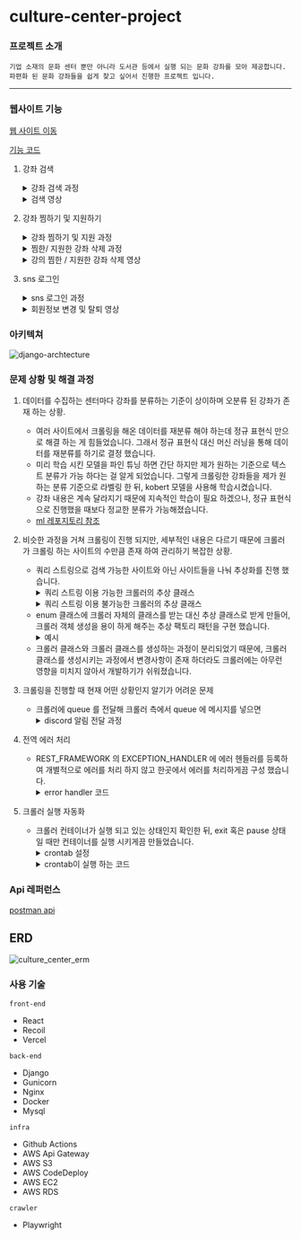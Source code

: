 # culture-center-project

### 프로젝트 소개

  	기업 소재의 문화 센터 뿐만 아니라 도서관 등에서 실행 되는 문화 강좌를 모아 제공합니다.
  	파편화 된 문화 강좌들을 쉽게 찾고 싶어서 진행한 프로젝트 입니다.

---

### 웹사이트 기능
[웹 사이트 이동](https://culture-centers.vercel.app)  

[기능 코드](https://github.com/redoundo/culture_center_server/blob/b7571b0cb546c174601769b02ff591dd49fafc90/app.py)
1. 강좌 검색
    <details>
        <summary>강좌 검색 과정</summary>
        <img src="https://github.com/redoundo/culture_center_server/assets/96558064/b877dea5-d4e3-4b82-bb55-559c69a54372">
   </details>
    <details>
        <summary>검색 영상</summary>
            <img src="https://github.com/redoundo/culture_center_server/assets/96558064/3adb735a-a8c9-4201-94ff-479100c47088"/>
    </details>
2. 강좌 찜하기 및 지원하기
   <details>
        <summary>강좌 찜하기 및 지원 과정</summary>
        <img src="https://github.com/redoundo/culture_center_server/assets/96558064/bbef43c0-886a-4fb5-98b2-fcd7e4f93c0a">
   </details>
   <details>
        <summary>찜한/ 지원한 강좌 삭제 과정</summary>
        <img src="https://github.com/redoundo/culture_center_server/assets/96558064/9792e4f4-1750-4bc7-8b57-ef2fa3eddd22">
   </details>
    <details>
        <summary>강의 찜한 / 지원한 강좌 삭제 영상</summary>
        <img src="https://github.com/redoundo/culture_center_server/assets/96558064/cb0a7134-7098-4e33-9480-96f6ea350dfd"/>
    </details>

3. sns 로그인
    <details>
        <summary>sns 로그인 과정</summary>
        <img src="https://github.com/redoundo/culture_center_server/assets/96558064/970d395c-b6ff-4a18-a392-ab2239fc4346">
   </details>
    <details>
        <summary>회원정보 변경 및 탈퇴 영상</summary>
        <img src="https://github.com/redoundo/culture_center_server/assets/96558064/9d5c2a63-9c8c-4b78-a375-87049c8a4a98"/>
    </details>


 
### 아키텍쳐
![django-archtecture](https://github.com/redoundo/culture_center_server/assets/96558064/d5b9a04a-a0a9-456e-8297-74f54041234c)



### 문제 상황 및 해결 과정

1. 데이터를 수집하는 센터마다 강좌를 분류하는 기준이 상이하며 오분류 된 강좌가 존재 하는 상황.
   - 여러 사이트에서 크롤링을 해온 데이터를 재분류 해야 하는데 정규 표현식 만으로 해결 하는 게 힘들었습니다. 그래서 정규 표현식 대신 머신 러닝을 통해 데이터를 재분류를 하기로 결정 했습니다.
   - 미리 학습 시킨 모델을 파인 튜닝 하면 간단 하지만 제가 원하는 기준으로 텍스트 분류가 가능 하다는 걸 알게 되었습니다. 그렇게 크롤링한 강좌들을 제가 원하는 분류 기준으로 라벨링 한 뒤, kobert 모델을 사용해 학습시켰습니다.
   - 강좌 내용은 계속 달라지기 때문에 지속적인 학습이 필요 하겠으나, 정규 표현식으로 진행했을 때보다 정교한 분류가 가능해졌습니다.
   - [ml 레포지토리 참조](https://github.com/redoundo/culture_center_server/tree/ml)

2. 비슷한 과정을 거쳐 크롤링이 진행 되지만, 세부적인 내용은 다르기 때문에 크롤러가 크롤링 하는 사이트의 수만큼 존재 하여 관리하기 복잡한 상황.
     - 쿼리 스트링으로 검색 가능한 사이트와 아닌 사이트들을 나눠 추상화를 진행 했습니다.
         <details>
            <summary>쿼리 스트링 이용 가능한 크롤러의 추상 클래스</summary>
            <div>
               <pre>
                  <code>
                     class WithLinkCrawler: 
                         """
                         쿼리 스트링으로 검색 조건을 설정할 수 있는 사이트들을 대상으로 크롤링을 진행.
                         """
                         centerInfo: CenterInfoWithLink
                         page: Page  
                         total: int
                         pageCount: int
                         lectureHrefs: list[str]
                         lectureInfos: list[ClassIdInfos] 
                         def __init__(self, center_info: CenterInfoWithLink, page: Page) -> None:
                             self.page = page
                             self.centerInfo = center_info 
                             self.total = -1
                             self.pageCount = -1
                             self.lectureInfos = []
                             self.lectureHrefs = []
                             return 
                         def crawl(self): 
                              """
                              extract_lecture_info 를 제외한 메서드로 강의 들의 링크를 가져오는 역할을 한다.
                              extract_lecture_info 는 새로운 객체를 만들어 따로 진행.
                              :return:
                              """
                             pass 
                         def load_more(self): 
                              """
                              페이지네이션 처리
                              :return:
                              """
                             pass 
                         def get_loaded_lecture_url(self): 
                              """
                              로드된 강의들의 href를 가져 온다.
                              :return:
                              """
                             pass 
                         def extract_lecture_info(self, url: str, page: Page, info: dict): 
                              """
                              강의 정보를 가져 온다.
                              :param url:
                              :param page:
                              :param info:
                              :return:
                              """
                             pass 
                         def goto_page(self, url: str) -> None: 
                              """
                              url 페이지로 이동.
                              :param url: 지점, 대상, 카테고리가 세팅된 url
                              :return:
                              """
                             pass 
                         def rest_page(self):
                             pass 
                         def __call__(self, center_info: CenterInfoWithLink, page: Page):
                             self.__init__(center_info, page)
                             return
       </code>
       </pre>
       </div>
       </details>
        <details>
           <summary>쿼리 스트링 이용 불가능한 크롤러의 추상 클래스</summary>
           <pre> 
           <code>
           class NoLinkCrawler:
               """
               검색 조건이 쿼리스트링에 설정 되지 않아 크롤러가 검색 조건을 직접 설정 해야 하는 사이트들이 대상.
               """
               centerInfo: CenterInfoNoLink
               page: Page
               url: str
               total: int
               pageCount: int
               lectureHrefs: list[str]
               lectureInfos: list[ClassIdInfos]
                   def __init__(self, url: str, center_info: CenterInfoNoLink, page: Page) -> None:
                        self.centerInfo = center_info
                        self.page = page
                        self.url = url 
                        self.lectureInfos = []
                        self.lectureHrefs = []
                        self.pageCount = -1
                        self.total = -1
                        return
                  def crawl(self):
                        """
                        extract_lecture_info 를 제외한 메서드로 강의 들의 링크를 가져오는 역할을 한다.
                        extract_lecture_info 는 새로운 객체를 만들어 따로 진행.
                        :return:
                        """
                        pass
                  def search_option_setting(self) -> None:
                        """
                         크롤링을 하기 위해 target, category 설정 제외한 지역과 지점 설정만 한다.
                        :return:
                        """
                        pass
                  def load_more(self):
                         """
                         페이지네이션 처리
                         :return:
                         """
                         pass
                  def check_lecture_total(self):
                         """
                         설정한 조건으로 존재하는 강의가 있는지 확인. 있다면 self 멤버 변수의 수를 바꾸고 없으면 -1 상태로 냅둔다.
                         :return:
                         """
                         pass
                  def get_loaded_lecture_url(self):
                         """
                         로드된 강의들의 href 를 가져 온다.
                         :return:
                         """
                        pass
                  def extract_lecture_info(self, url: str, page: Page, info: dict):
                       """  
                       강의 href 를 통해 강의 정보를 가져 온다.
                       :param url: 내용을 추출할 url 
                       :param page: playwright Page 객체
                       :param info: url 을 가져 왔을 때의 context 
                       :return: 
                       """
                        pass
                  def __call__(self, url: str, center_info: CenterInfoNoLink, page: Page):
                        self.__init__(url, center_info, page)
                        return
       </code>
     </pre>  
   </details>
              
     - enum 클래스에 크롤러 자체의 클래스를 받는 대신 추상 클래스로 받게 만들어, 크롤러 객체 생성을 용이 하게 해주는 추상 팩토리 패턴을 구현 했습니다.
        <details>
            <summary>예시</summary>  
            <pre>
            <code>
                class NoLinkCrawlerFactory(enum.Enum):
                    """
                    쿼리 스트링 조합으로 검색이 불가능한 사이트들을 크롤링 하는 크롤러를 생산
                    """
                    HOMEPLUS = ("HOMEPLUS", HomePlusCrawler, "https://mschool.homeplus.co.kr/Lecture/Search",
                               "crawler/resource/homeplus.json")
                    EMART = ("EMART", EmartCrawler, "https://www.cultureclub.emart.com/enrolment",
                             "crawler/resource/emart.json")
                    LOTTEMART = ("LOTTEMART", LotteMartCrawler, "https://culture.lottemart.com/cu/gus/course/courseinfo/courselist.do?",
                                 "crawler/resource/lottemart.json")
                    AKPLAZA = ("AKPLAZA", AkplazaCrawler, "https://culture.akplaza.com/course/list02",
                               "crawler/resource/akplaza.json") 
                    def __init__(self, center: str, crawler: NoLinkCrawler, url: str, path: str):
                        """
                        크롤러에 필요한 내용과 크롤러를 가리키는 객체를 담는다.
                        :param center: 센터 이름
                        :param crawler: 센터의 크롤러
                        :param url: 센터 기본 url 주소
                        :param path: 센터 설정이 들어있는 파일의 주소
                        """
                        self.center = center
                        self.crawler = crawler
                        self.url = url
                        self.path = path
                        return
                    @classmethod
                    def get_crawler(cls, center: str) -> NoLinkCrawler:
                        """
                        사이트 이름으로 크롤러 클래스를 찾아 반환한다.
                        :param center: 사이트 이름
                        :return: 해당 사이트의 크롤러
                        """
                        return [member.crawler for name, member in cls.__members__.items() if name == center][0]
                    ....
           </code>
           </pre>
    </details>

    - 크롤러 클래스와 크롤러 클래스를 생성하는 과정이 분리되었기 때문에, 크롤러 클래스를 생성시키는 과정에서 변경사항이 존재 하더라도 크롤러에는 아무런 영향을 미치지 않아서 개발하기가 쉬워졌습니다.
3. 크롤링을 진행할 때 현재 어떤 상황인지 알기가 어려운 문제
    - 크롤러에 queue 를 전달해 크롤러 측에서 queue 에 메시지를 넣으면 
      <details>
        <summary>discord 알림 전달 과정</summary>      
        <pre>
            if __name__ == '__main__':
                <code>
                url_queue: queue.Queue = queue.Queue(maxsize=5)
                # 메세지를 추가하는 queue 입니다.
                message_queue: queue.Queue = queue.Queue(maxsize=10)
                # queue 에 메세지 추가시 discord 에 알림을 보내는 역할 입니다. 
                messenger: DiscordMessenger = DiscordMessenger(message_queue=message_queue)
                </code> 
                # aws 프리티어여서 thread 사용
                url_thread: threading.Thread = threading.Thread(daemon=True, target=url_crawling, args=[url_queue, message_queue, ])
                info_thread: threading.Thread = threading.Thread(daemon=True, target=info_crawling, args=[url_queue, message_queue, ])
                message_thread: threading.Thread = threading.Thread(daemon=True, target=messenger.send_message)
                <code>
                url_thread.start()
                info_thread.start()
                </code> 
                url_thread.join()
                info_thread.join() 
                <code>
                # 크롤링을 한 뒤, 데이터 재분류를 위해 라벨링이 필요한 내용을 파일에 저장합니다.
                database.create_train_sample(queue=message_queue)
                database.connection.close() 
                </code>
                message_thread.join() 
      </pre>
</details>

4. 전역 에러 처리
    - REST_FRAMEWORK 의 EXCEPTION_HANDLER 에 에러 헨들러를 등록하여 개별적으로 에러를 처리 하지 않고 한곳에서 에러를 처리하게끔 구성 했습니다.
        <details>
            <summary>error handler 코드</summary>
            <pre>
                def custom_exception_handler(exc, context):
                    # DRF의 기본 예외 처리 함수 호출
                    response = exception_handler(exc, context)
                    if isinstance(exec, CustomException) or isinstance(exec, ErrorCode):
                        return JsonResponse({"status": exec.status, 
                            "errorMessage": exec.message, "errorCode": exec.errorName})
                    return response
            </pre>
        </details>
    
5. 크롤러 실행 자동화
    - 크롤러 컨테이너가 실행 되고 있는 상태인지 확인한 뒤, exit 혹은 pause 상태일 때만 컨테이너를 실행 시키게끔 만들었습니다.
        <details>
            <summary>crontab 설정</summary>
            <pre>
                crontab -e
                0 0 1,5,9,13,17,21,23 * ? /usr/bin/python3 /home/app/crawl/checkcrawlerstatus.py
            </pre>
      </details>
        <details>
            <summary>crontab이 실행 하는 코드</summary>
            <pre>
                <code>
                def get_container_status(container):
                    """
                    container 상태를 반환
                    """
                    result = subprocess.run(['docker', 'inspect', container], stdout=subprocess.PIPE)
                    container_info = json.loads(result.stdout.decode('utf-8'))
                    if len(container_info) > 0:
                        return container_info[0]['State']['Status']
                    else:
                        return None
                </code>
                <code>
                 def start_container_when_exit():
                     """
                     exit, pause 상태일 때만 container 를 실행시킨다.
                     """
                     container: str = "crawl_container"
                     status = get_container_status(container)
                     if status is None:
                         return
                     elif status != "Up":
                         user_name: str = os.getenv("DOCKER_HUB_USERNAME")
                         password: str = os.getenv("DOCKER_HUB_PASSWORD")
                         subprocess.run(['docker', 'login', '-u', user_name, '-p', password])
                         subprocess.run(['docker', 'container', 'start', container])
                     return 
                </code>
                 if __name__ == "__main__":
                     start_container_when_exit()

   </pre>
   </details>
   

### Api 레퍼런스

[postman api](https://documenter.getpostman.com/view/25808797/2sA3JRZebp)
 

## ERD

![culture_center_erm](https://github.com/redoundo/culture_center_server/assets/96558064/dd1c3e98-317a-4a48-962b-fd51203df64a)



### 사용 기술

`front-end`
- React
- Recoil
- Vercel
  

`back-end`

- Django
- Gunicorn
- Nginx
- Docker
- Mysql

`infra`
- Github Actions
- AWS Api Gateway
- AWS S3
- AWS CodeDeploy
- AWS EC2
- AWS RDS

`crawler` 
- Playwright

